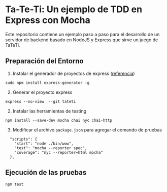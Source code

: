 # Ta-Te-Ti: Un ejemplo de TDD en Express con Mocha

Este repositorio contiene un ejemplo paso a paso para el desarrollo de un servidor de backend basado en NodeJS y Express que sirve un juego de TaTeTi.

## Preparación del Entorno

1. Instalar el generador de proyectos de express ([referencia](https://expressjs.com/es/starter/generator.html))

```
sudo npm install express-generator -g
```

2. Generar el proyecto express

```
express --no-view  --git tateti
```

2. Instalar las herramientas de testing 

```
npm install --save-dev mocha chai nyc chai-http
```

3. Modificar el archivo `package.json` para agregar el comando de pruebas

```
  "scripts": {
    "start": "node ./bin/www",
    "test": "mocha --reporter spec",
    "coverage": "nyc --reporter=html mocha"
  },
```

## Ejecución de las pruebas

```
npm test
